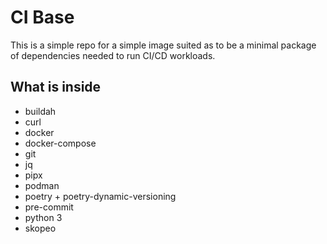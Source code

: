 # CI Base

This is a simple repo for a simple image suited as to be a minimal package of
dependencies needed to run CI/CD workloads.

## What is inside

-   buildah
-   curl
-   docker
-   docker-compose
-   git
-   jq
-   pipx
-   podman
-   poetry + poetry-dynamic-versioning
-   pre-commit
-   python 3
-   skopeo
